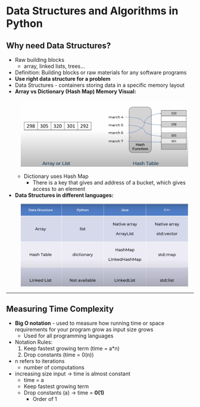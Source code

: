 # Data Structures and Algorithms in Python

## Why need Data Structures?
- Raw building blocks
    - array, linked lists, trees...
- Definition: Building blocks or raw materials for any software programs
- **Use right data structure for a problem**
- Data Structures - containers storing data in a specific memory layout
- **Array vs Dictionary (Hash Map) Memory Visual:** <p align="center"><img src="Images/memory_visual.png" width="450"></p>
    - Dictionary uses Hash Map
        - There is a key that gives and address of a bucket, which gives access to an element
- **Data Structures in different languages:** <p align="center"><img src="Images/data_languages.png" width="450"></p>
---
## Measuring Time Complexity
- **Big O notation** - used to measure how running time or space requirements for your program grow as input size grows
    - Used for all programming languages
- Notation Rules:
    1. Keep fastest growing term (time = a*n)
    2. Drop constants (time = 0(n))
- n refers to iterations
    - number of computations
- increasing size input -> time is almost constant
    - time = a
    - Keep fastest growing term
    - Drop constants (a) -> time = **0(1)**
        - Order of 1